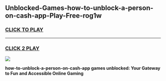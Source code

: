 
## Unblocked-Games-how-to-unblock-a-person-on-cash-app-Play-Free-rog1w
<h3>
<a href="https://premium76.site?title=how-to-unblock-a-person-on-cash-app&ref=21A">CLICK TO PLAY</a></h3>
<hr>

<h3>
<a href="https://premium76.site?title=how-to-unblock-a-person-on-cash-app&ref=21A">CLICK 2 PLAY</a>
  
</h3>

<a href="https://premium76.site?title=how-to-unblock-a-person-on-cash-app&ref=21A"><img src="https://clearcache.store/games.png"></a>


**how-to-unblock-a-person-on-cash-app games unblocked: Your Gateway to Fun and Accessible Online Gaming**

